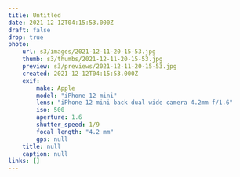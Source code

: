 ```yaml
---
title: Untitled
date: 2021-12-12T04:15:53.000Z
draft: false
drop: true
photo:
    url: s3/images/2021-12-11-20-15-53.jpg
    thumb: s3/thumbs/2021-12-11-20-15-53.jpg
    preview: s3/previews/2021-12-11-20-15-53.jpg
    created: 2021-12-12T04:15:53.000Z
    exif:
        make: Apple
        model: "iPhone 12 mini"
        lens: "iPhone 12 mini back dual wide camera 4.2mm f/1.6"
        iso: 500
        aperture: 1.6
        shutter_speed: 1/9
        focal_length: "4.2 mm"
        gps: null
    title: null
    caption: null
links: []
---
```

